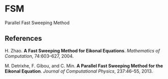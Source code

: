 # FSM
Parallel Fast Sweeping Method

## References

H. Zhao.  **A Fast Sweeping Method for Eikonal Equations**.  *Mathematics of Computation*, 74:603–627, 2004.

M. Detrixhe, F. Gibou, and C. Min.  **A Parallel Fast Sweeping Method for the Eikonal Equation**.  *Journal of Computational Physics*, 237:46–55, 2013.
